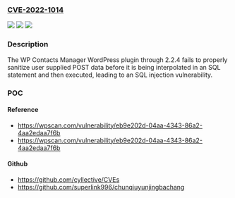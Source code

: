 ### [CVE-2022-1014](https://cve.mitre.org/cgi-bin/cvename.cgi?name=CVE-2022-1014)
![](https://img.shields.io/static/v1?label=Product&message=WP%20Contacts%20Manager&color=blue)
![](https://img.shields.io/static/v1?label=Version&message=2.2.4%3C%3D%202.2.4%20&color=brighgreen)
![](https://img.shields.io/static/v1?label=Vulnerability&message=CWE-89%20SQL%20Injection&color=brighgreen)

### Description

The WP Contacts Manager WordPress plugin through 2.2.4 fails to properly sanitize user supplied POST data before it is being interpolated in an SQL statement and then executed, leading to an SQL injection vulnerability.

### POC

#### Reference
- https://wpscan.com/vulnerability/eb9e202d-04aa-4343-86a2-4aa2edaa7f6b
- https://wpscan.com/vulnerability/eb9e202d-04aa-4343-86a2-4aa2edaa7f6b

#### Github
- https://github.com/cyllective/CVEs
- https://github.com/superlink996/chunqiuyunjingbachang

